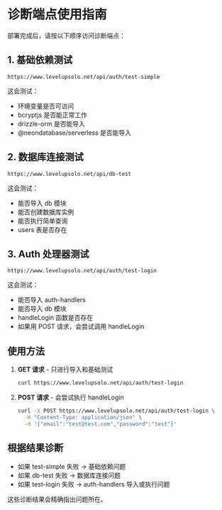 # 诊断端点使用指南

部署完成后，请按以下顺序访问诊断端点：

## 1. 基础依赖测试
```
https://www.levelupsolo.net/api/auth/test-simple
```
这会测试：
- 环境变量是否可访问
- bcryptjs 是否能正常工作
- drizzle-orm 是否能导入
- @neondatabase/serverless 是否能导入

## 2. 数据库连接测试
```
https://www.levelupsolo.net/api/db-test
```
这会测试：
- 能否导入 db 模块
- 能否创建数据库实例
- 能否执行简单查询
- users 表是否存在

## 3. Auth 处理器测试
```
https://www.levelupsolo.net/api/auth/test-login
```
这会测试：
- 能否导入 auth-handlers
- 能否导入 db 模块
- handleLogin 函数是否存在
- 如果用 POST 请求，会尝试调用 handleLogin

## 使用方法

1. **GET 请求** - 只进行导入和基础测试
   ```bash
   curl https://www.levelupsolo.net/api/auth/test-login
   ```

2. **POST 请求** - 会尝试执行 handleLogin
   ```bash
   curl -X POST https://www.levelupsolo.net/api/auth/test-login \
     -H "Content-Type: application/json" \
     -d '{"email":"test@test.com","password":"test"}'
   ```

## 根据结果诊断

- 如果 test-simple 失败 → 基础依赖问题
- 如果 db-test 失败 → 数据库连接问题
- 如果 test-login 失败 → auth-handlers 导入或执行问题

这些诊断结果会精确指出问题所在。